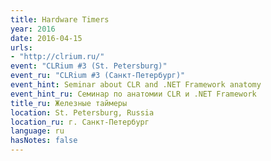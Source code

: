 ```yaml
---
title: Hardware Timers
year: 2016
date: 2016-04-15
urls:
- "http://clrium.ru/"
event: "CLRium #3 (St. Petersburg)"
event_ru: "CLRium #3 (Санкт-Петербург)"
event_hint: Seminar about CLR and .NET Framework anatomy
event_hint_ru: Семинар по анатомии CLR и .NET Framework
title_ru: Железные таймеры
location: St. Petersburg, Russia
location_ru: г. Санкт-Петербург
language: ru
hasNotes: false
---
```

